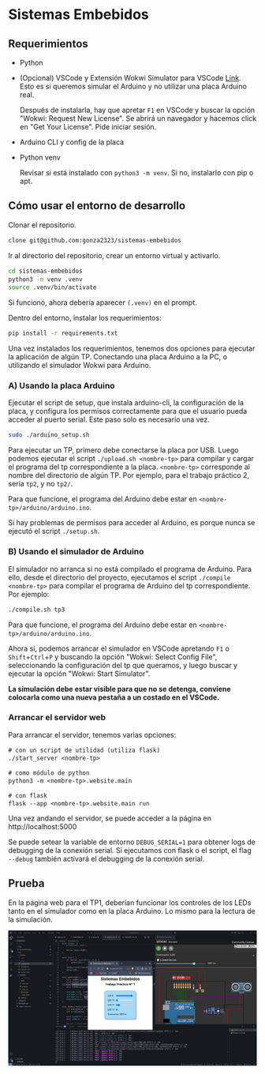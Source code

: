 # Sistemas Embebidos

## Requerimientos

- Python

- (Opcional) VSCode y Extensión Wokwi Simulator para VSCode [Link](https://marketplace.visualstudio.com/items?itemName=wokwi.wokwi-vscode). Esto es si queremos simular el Arduino y no utilizar una placa Arduino real.
    
    Después de instalarla, hay que apretar `F1` en VSCode y buscar la opción "Wokwi: Request New License". Se abrirá un navegador y hacemos click en "Get Your License". Pide iniciar sesión.

- Arduino CLI y config de la placa

- Python venv

    Revisar si está instalado con `python3 -m venv`. Si no, instalarlo con pip o apt.


## Cómo usar el entorno de desarrollo

Clonar el repositorio.

```bash
clone git@github.com:gonza2323/sistemas-embebidos
```

Ir al directorio del repositorio, crear un entorno virtual y activarlo.

```bash
cd sistemas-embebidos
python3 -m venv .venv
source .venv/bin/activate
```

Si funcionó, ahora debería aparecer `(.venv)` en el prompt.

Dentro del entorno, instalar los requerimientos:

```bash
pip install -r requirements.txt
```

Una vez instalados los requerimientos, tenemos dos opciones para ejecutar la aplicación de algún TP. Conectando una placa Arduino a la PC, o utilizando el simulador Wokwi para Arduino.


### A) Usando la placa Arduino

Ejecutar el script de setup, que instala arduino-cli, la configuración de la placa, y configura los permisos correctamente para que el usuario pueda acceder al puerto serial. Este paso solo es necesario una vez.

```bash
sudo ./arduino_setup.sh
```

Para ejecutar un TP, primero debe conectarse la placa por USB. Luego podemos ejecutar el script `./upload.sh <nombre-tp>` para compilar y cargar el programa del tp correspondiente a la placa. `<nombre-tp>` corresponde al nombre del directorio de algún TP. Por ejemplo, para el trabajo práctico 2, sería `tp2`, y no `tp2/`.

Para que funcione, el programa del Arduino debe estar en `<nombre-tp>/arduino/arduino.ino`.

Si hay problemas de permisos para acceder al Arduino, es porque nunca se ejecutó el script `./setup.sh`.


### B) Usando el simulador de Arduino

El simulador no arranca si no está compilado el programa de Arduino. Para ello, desde el directorio del proyecto, ejecutamos el script `./compile <nombre-tp>` para compilar el programa de Arduino del tp correspondiente. Por ejemplo:

```bash
./compile.sh tp3
```

Para que funcione, el programa del Arduino debe estar en `<nombre-tp>/arduino/arduino.ino`.

Ahora sí, podemos arrancar el simulador en VSCode apretando `F1` o `Shift`+`Ctrl`+`P` y buscando la opción "Wokwi: Select Config File", seleccionando la configuración del tp que queramos, y luego buscar y ejecutar la opción "Wokwi: Start Simulator".

**La simulación debe estar visible para que no se detenga, conviene colocarla como una nueva pestaña a un costado en el VSCode.**


### Arrancar el servidor web

Para arrancar el servidor, tenemos varias opciones:

```
# con un script de utilidad (utiliza flask)
./start_server <nombre-tp>
```

```
# como módulo de python
python3 -m <nombre-tp>.website.main
```

```
# con flask
flask --app <nombre-tp>.website.main run
```

Una vez andando el servidor, se puede acceder a la página en http://localhost:5000

Se puede setear la variable de entorno `DEBUG_SERIAL=1` para obtener logs de debugging de la conexión serial. Si ejecutamos con flask o el script, el flag `--debug` también activará el debugging de la conexión serial.

## Prueba

En la página web para el TP1, deberían funcionar los controles de los LEDs tanto en el simulador como en la placa Arduino. Lo mismo para la lectura de la simulación.

![screenshot del entorno](./img/screenshot.png)
